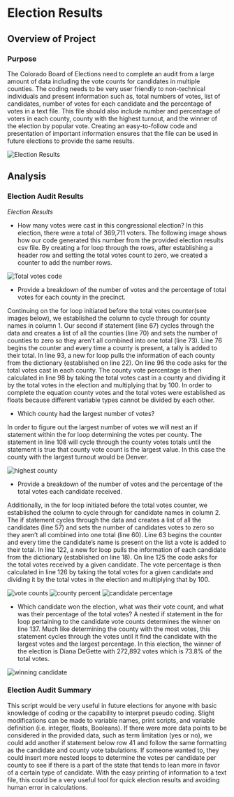 # Election Results
## Overview of Project
### Purpose
The Colorado Board of Elections need to complete an audit from a large amount of data including the vote counts for candidates in multiple counties.  The coding needs to be very user friendly to non-technical individuals and present information such as, total numbers of votes, list of candidates, number of votes for each candidate and the percentage of votes in a text file. This file should also include number and percentage of voters in each county, county with the highest turnout, and the winner of the election by popular vote. Creating an easy-to-follow code and presentation of important information ensures that the file can be used in future elections to provide the same results.

![Election Results](https://user-images.githubusercontent.com/100329223/160263307-175ecf2d-08ae-4d83-ba56-ab89b0c3eeec.png)

## Analysis
### Election Audit Results
*Election Results*
- How many votes were cast in this congressional election?
In this election, there were a total of 369,711 voters. The following image shows how our code generated this number from the provided election results csv file. By creating a for loop through the rows, after establishing a header row and setting the total votes count to zero, we created a counter to add the number rows.

![Total votes code](https://user-images.githubusercontent.com/100329223/160263229-0ed8e70b-fcac-442a-9777-06672baccbb5.png)

- Provide a breakdown of the number of votes and the percentage of total votes for each county in the precinct.

Continuing on the for loop initiated before the total votes counter(see images below), we established the column to cycle through for county names in column 1. Our second if statement (line 67) cycles through the data and creates a list of all the counties (line 70) and sets the number of counties to zero so they aren’t all combined into one total (line 73). Line 76 begins the counter and every time a county is present, a tally is added to their total. In line 93, a new for loop pulls the information of each county from the dictionary (established on line 22). On line 96 the code asks for the total votes cast in each county. The county vote percentage is then calculated in line 98 by taking the total votes cast in a county and dividing it by the total votes in the election and multiplying that by 100. In order to complete the equation county votes and the total votes were established as floats because different variable types cannot be divided by each other.

- Which county had the largest number of votes?

In order to figure out the largest number of votes we will nest an if statement within the for loop determining the votes per county. The statement in line 108 will cycle through the county votes totals until the statement is true that county vote count is the largest value. In this case the county with the largest turnout would be Denver.

![highest county](https://user-images.githubusercontent.com/100329223/160263261-a15a0148-19f3-4f24-900d-a31120c7a37a.png)

- Provide a breakdown of the number of votes and the percentage of the total votes each candidate received.

Additionally, in the for loop initiated before the total votes counter, we established the column to cycle through for candidate names in column 2. The if statement cycles through the data and creates a list of all the candidates (line 57) and sets the number of candidates votes to zero so they aren’t all combined into one total (line 60). Line 63 begins the counter and every time the candidate’s name is present on the list a vote is added to their total. In line 122, a new for loop pulls the information of each candidate from the dictionary (established on line 18). On line 125 the code asks for the total votes received by a given candidate. The vote percentage is then calculated in line 126 by taking the total votes for a given candidate and dividing it by the total votes in the election and multiplying that by 100.

![vote counts](https://user-images.githubusercontent.com/100329223/160263273-0f02f41e-a14b-4010-b924-62fb45d7c068.png)
![county percent](https://user-images.githubusercontent.com/100329223/160263279-fa3dd2e8-051a-49b4-9275-a173a10df7d8.png)
![candidate percentage](https://user-images.githubusercontent.com/100329223/160263282-44c52909-ac06-4364-85e5-0a7718b3aa9f.png)


- Which candidate won the election, what was their vote count, and what was their percentage of the total votes?
A nested if statement in the for loop pertaining to the candidate vote counts determines the winner on line 137. Much like determining the county with the most votes, this statement cycles through the votes until it find the candidate with the largest votes and the largest percentage.  In this election, the winner of the election is Diana DeGette with 272,892 votes which is 73.8% of the total votes.

![winning candidate](https://user-images.githubusercontent.com/100329223/160263285-9030e0f6-6c16-4805-9513-a37cd289122d.png)

### Election Audit Summary
This script would be very useful in future elections for anyone with basic knowledge of coding or the capability to interpret pseudo coding. Slight modifications can be made to variable names, print scripts, and variable definition (i.e. integer, floats, Booleans). If there were more data points to be considered in the provided data, such as term limitation (yes or no), we could add another if statement below row 41 and follow the same formatting as the candidate and county vote tabulations. If someone wanted to, they could insert more nested loops to determine the votes per candidate per county to see if there is a part of the state that tends to lean more in favor of a certain type of candidate. With the easy printing of information to a text file, this could be a very useful tool for quick election results and avoiding human error in calculations.
